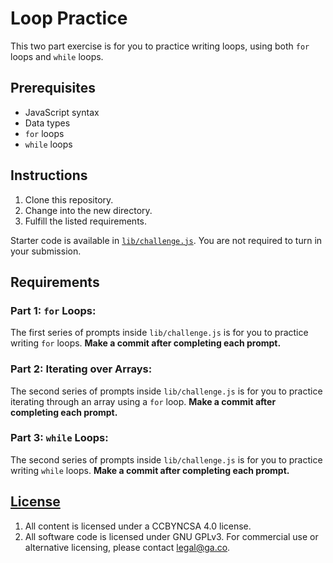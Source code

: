 # Loop Practice

This two part exercise is for you to practice writing loops, using both `for`
loops and `while` loops.

## Prerequisites

* JavaScript syntax
* Data types
* `for` loops
* `while` loops

## Instructions

1. Clone this repository.
1. Change into the new directory.
1. Fulfill the listed requirements.

Starter code is available in [`lib/challenge.js`](lib/challenge.js). You are not
required to turn in your submission.

## Requirements

### Part 1: `for` Loops:

The first series of prompts inside `lib/challenge.js` is for you to practice
writing `for` loops. **Make a commit after completing each prompt.**

### Part 2: Iterating over Arrays:

The second series of prompts inside `lib/challenge.js` is for you to practice
iterating through an array using a `for` loop. **Make a commit after completing
each prompt.**

### Part 3: `while` Loops:

The second series of prompts inside `lib/challenge.js` is for you to practice
writing `while` loops. **Make a commit after completing each prompt.**

## [License](LICENSE)

1.  All content is licensed under a CC­BY­NC­SA 4.0 license.
1.  All software code is licensed under GNU GPLv3. For commercial use or
    alternative licensing, please contact legal@ga.co.
